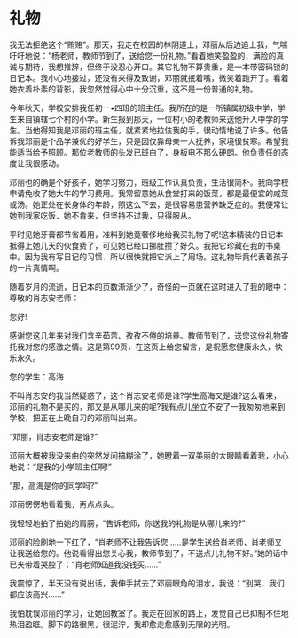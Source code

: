 # 礼物

我无法拒绝这个“贿赂”。那天，我走在校园的林阴道上，邓丽从后边追上我，气喘吁吁地说：“杨老师，教师节到了，送给您一份礼物。”看着她笑盈盈的，满脸的真诚与期待，我想推辞，但终于没忍心开口。其它礼物不算贵重，是一本带密码锁的日记本。我小心地接过，还没有来得及致谢，邓丽就抿着嘴，微笑着跑开了。看着她衣着朴素的背影，我忽然觉得心中十分沉重，这不是一份普通的礼物。 

今年秋天，学校安排我任初一&#8226;四班的班主任。我所在的是一所镇属初级中学，学生来自镇辖七个村的小学。新生报到那天，一位村小的老教师来送他升人中学的学生。当他得知我是邓丽的班主任，就紧紧地拉住我的手，很动情地说了许多。他告诉我邓丽是个品学兼优的好学生，只是因仅靠母亲一人抚养，家境很贫寒。希望我能适当给予照顾。那位老教师的头发已斑白了，身板电不那么硬朗。他负责任的态度让我很感动。 

邓丽也的确是个好孩子，她学习努力，班级工作认真负责，生活很简朴。我向学校申请免收了她大牛的学习费用。我常留意她从食堂打来的饭菜，都是最便宜的咸菜或汤。她正处在长身体的年龄，照这么下去，是很容易患营养缺乏症的。我便常让她到我家吃饭．她不肯来，但坚持不过我，只得服从。 

平时见她牙膏都节省着用，准料到她竟奢侈地给我买礼物了呢!这本精装的日记本抵得上她几天的伙食费了，可见她已经口挪肚攒了好久。我把它珍藏在我的书桌中。因为我有写日记的习惯．所以很快就把它派上了用场。这礼物毕竟代表着孩子的一片真情啊。 

随着岁月的流逝，日记本的页数渐渐少了，奇怪的一页就在这时进入了我的眼中： 
尊敬的肖志安老师： 

您好! 

感谢您这几年来对我们含辛茹苦、孜孜不倦的培养。教师节到了，送您这份礼物寄托我对您的感激之情。这是第99页，在这页上给您留言，是祝愿您健康永久，快乐永久。 

您的学生：高海 

不叫肖志安的我当然疑惑了，这个肖志安老师是谁?学生高海又是谁?这么看来，邓丽的礼物不是买的，那又是从哪儿来的呢?我有点儿坐立不安了一我匆匆地来到学校，把正在上晚自习的邓丽叫出来。 

“邓丽，肖志安老师是谁?” 

邓丽大概被我没来由的突然发问搞糊涂了，她瞪着一双美丽的大眼睛看着我，小心地说：“是我的小学班主任啊!” 

“那，高海是你的同学吗?” 

邓丽愣愣地看着我，再点点头。 

我轻轻地拍了拍她的肩膀，“告诉老师，你送我的礼物是从哪儿来的?” 

邓丽的脸刷地一下红了，“肖老师不让我告诉您……是学生送给肖老师，肖老师又让我送给您的。他说看得出您关心我，教师节到了，不送点儿礼物不好。”她的话中已夹带着哭腔了：“肖老师知道我没钱买……” 

我震惊了，半天没有说出话，我伸手拭去了邓丽眼角的泪水，我说：“别哭，我们都应该高兴……” 

我怕耽误邓丽的学习，让她回教室了。我走在回家的路上，发觉自己已抑制不住地热泪盈眶。脚下的路很黑，很泥泞，我却愈走愈感到无限的光明。
 